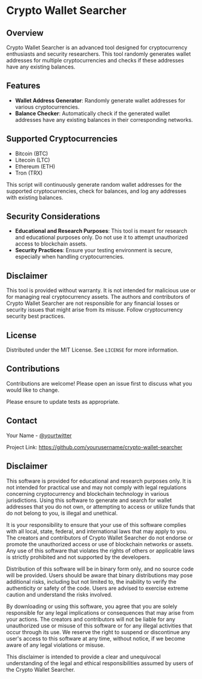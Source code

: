 # Crypto Wallet Searcher

## Overview
Crypto Wallet Searcher is an advanced tool designed for cryptocurrency enthusiasts and security researchers. This tool randomly generates wallet addresses for multiple cryptocurrencies and checks if these addresses have any existing balances.

## Features
- **Wallet Address Generator**: Randomly generate wallet addresses for various cryptocurrencies.
- **Balance Checker**: Automatically check if the generated wallet addresses have any existing balances in their corresponding networks.

## Supported Cryptocurrencies
- Bitcoin (BTC)
- Litecoin (LTC)
- Ethereum (ETH)
- Tron (TRX)

This script will continuously generate random wallet addresses for the supported cryptocurrencies, check for balances, and log any addresses with existing balances.

## Security Considerations
- **Educational and Research Purposes**: This tool is meant for research and educational purposes only. Do not use it to attempt unauthorized access to blockchain assets.
- **Security Practices**: Ensure your testing environment is secure, especially when handling cryptocurrencies.

## Disclaimer
This tool is provided without warranty. It is not intended for malicious use or for managing real cryptocurrency assets. The authors and contributors of Crypto Wallet Searcher are not responsible for any financial losses or security issues that might arise from its misuse. Follow cryptocurrency security best practices.

## License
Distributed under the MIT License. See `LICENSE` for more information.

## Contributions
Contributions are welcome! Please open an issue first to discuss what you would like to change.

Please ensure to update tests as appropriate.

## Contact
Your Name - [@yourtwitter](https://twitter.com/yourtwitter)

Project Link: https://github.com/yourusername/crypto-wallet-searcher


## Disclaimer
This software is provided for educational and research purposes only. It is not intended for practical use and may not comply with legal regulations concerning cryptocurrency and blockchain technology in various jurisdictions. Using this software to generate and search for wallet addresses that you do not own, or attempting to access or utilize funds that do not belong to you, is illegal and unethical.

It is your responsibility to ensure that your use of this software complies with all local, state, federal, and international laws that may apply to you. The creators and contributors of Crypto Wallet Searcher do not endorse or promote the unauthorized access or use of blockchain networks or assets. Any use of this software that violates the rights of others or applicable laws is strictly prohibited and not supported by the developers.

Distribution of this software will be in binary form only, and no source code will be provided. Users should be aware that binary distributions may pose additional risks, including but not limited to, the inability to verify the authenticity or safety of the code. Users are advised to exercise extreme caution and understand the risks involved.

By downloading or using this software, you agree that you are solely responsible for any legal implications or consequences that may arise from your actions. The creators and contributors will not be liable for any unauthorized use or misuse of this software or for any illegal activities that occur through its use. We reserve the right to suspend or discontinue any user's access to this software at any time, without notice, if we become aware of any legal violations or misuse.

This disclaimer is intended to provide a clear and unequivocal understanding of the legal and ethical responsibilities assumed by users of the Crypto Wallet Searcher.
